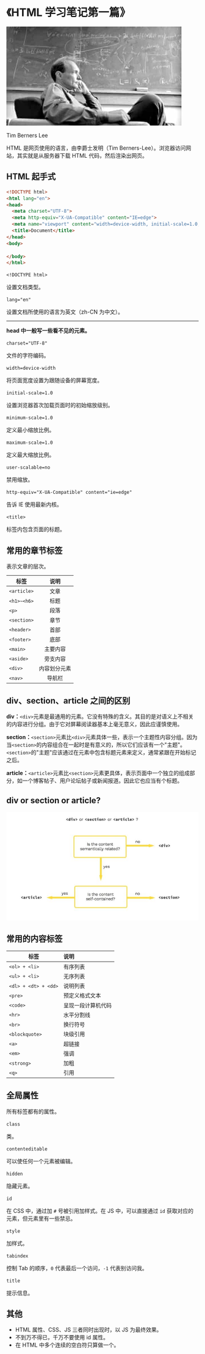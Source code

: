 # 《HTML 学习笔记第一篇》

![Tim Berners Lee](images/Tim-Berners-Lee.jpg)

Tim Berners Lee

HTML 是网页使用的语言，由李爵士发明（Tim Berners-Lee）。浏览器访问网站，其实就是从服务器下载 HTML 代码，然后渲染出网页。

## HTML 起手式

```html
<!DOCTYPE html>
<html lang="en">
<head>
  <meta charset="UTF-8">
  <meta http-equiv="X-UA-Compatible" content="IE=edge">
  <meta name="viewport" content="width=device-width, initial-scale=1.0, minimum-scale=1.0, maximum-scale=1.0, user-scalable=no">
  <title>Document</title>
</head>
<body>
  
</body>
</html>
```

`<!DOCTYPE html>`

设置文档类型。

`lang="en"`

设置文档所使用的语言为英文（zh-CN 为中文）。

---

**head 中一般写一些看不见的元素。**

`charset="UTF-8"`

文件的字符编码。

`width=device-width`

将页面宽度设置为跟随设备的屏幕宽度。

`initial-scale=1.0`

设置浏览器首次加载页面时的初始缩放级别。

`minimum-scale=1.0`

定义最小缩放比例。

`maximum-scale=1.0`

定义最大缩放比例。

`user-scalable=no`

禁用缩放。

`http-equiv="X-UA-Compatible" content="ie=edge"`

告诉 IE 使用最新内核。

`<title>`

标签内包含页面的标题。

## 常用的章节标签

表示文章的层次。

| 标签        |     说明     |
| ----------- | :----------: |
| `<article>` |     文章     |
| `<h1>~<h6>` |     标题     |
| `<p>`       |     段落     |
| `<section>` |     章节     |
| `<header>`  |     首部     |
| `<footer>`  |     底部     |
| `<main>`    |   主要内容   |
| `<aside>`   |   旁支内容   |
| `<div>`     | 内容划分元素 |
| `<nav>`     |    导航栏    |

## div、section、article 之间的区别

**div：**`<div>`元素是最通用的元素。它没有特殊的含义。其目的是对语义上不相关的内容进行分组。由于它对屏幕阅读器基本上毫无意义，因此应谨慎使用。

**section：**`<section>`元素比`<div>`元素具体一些，表示一个主题性内容分组。因为当`<section>`的内容组合在一起时是有意义的，所以它们应该有一个"主题"。`<section>`的"主题"应该通过在元素中包含标题元素来定义，通常紧跟在开始标记之后。

**article：**`<article>`元素比`<section>`元素更具体，表示页面中一个独立的组成部分，如一个博客帖子、用户论坛帖子或新闻报道。因此它也应当有个标题。

## div or section or article?

![div-section-article.jpg](images/div-section-article.jpg)

## 常用的内容标签

| 标签                 | 说明               |
| -------------------- | :----------------- |
| `<ol> + <li>`        | 有序列表           |
| `<ul> + <li>`        | 无序列表           |
| `<dl> + <dt> + <dd>` | 说明列表           |
| `<pre>`              | 预定义格式文本     |
| `<code>`             | 呈现一段计算机代码 |
| `<hr>`               | 水平分割线         |
| `<br>`               | 换行符号           |
| `<blockquote>`       | 块级引用           |
| `<a>`                | 超链接             |
| `<em>`               | 强调               |
| `<strong>`           | 加粗               |
| `<q>`                | 引用               |

## 全局属性

所有标签都有的属性。

`class`

类。

`contenteditable`

可以使任何一个元素被编辑。

`hidden`

隐藏元素。

`id`

在 CSS 中，通过加 `#` 号被引用加样式。在 JS 中，可以直接通过 `id` 获取对应的元素，但元素里有一些禁忌。

`style`

加样式。

`tabindex`

控制 Tab 的顺序，`0` 代表最后一个访问，`-1` 代表别访问我。

`title`

提示信息。

## 其他

- HTML 属性、CSS、JS 三者同时出现时，以 JS 为最终效果。
- 不到万不得已，千万不要使用 id 属性。
- 在 HTML 中多个连续的空白符只算做一个。